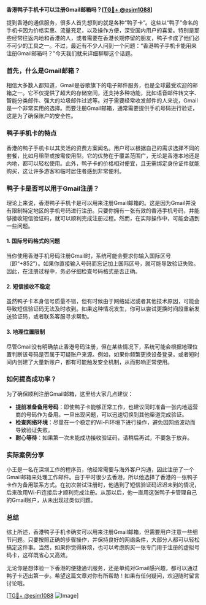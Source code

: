 **香港鸭子手机卡可以注册Gmail邮箱吗？[[TG💪+ @esim1088](https://t.me/s/esim1088)]**

提到香港的通信服务，很多人首先想到的就是各种“鸭子卡”。这些以“鸭子”命名的手机卡因为价格实惠、流量充足，以及操作方便，深受国内用户的喜爱。特别是那些经常往返内地和香港的人，或者需要在香港长期停留的朋友，鸭子卡成了他们必不可少的工具之一。不过，最近有不少人问到一个问题：“香港鸭子手机卡能用来注册Gmail邮箱吗？”今天我们就来详细聊聊这个话题。

### 首先，什么是Gmail邮箱？

相信大多数人都知道，Gmail是谷歌旗下的电子邮件服务，也是全球最受欢迎的邮箱之一。它不仅提供了超大的存储空间，还支持多种功能，比如语音邮件转文字、智能分类邮件、强大的垃圾邮件过滤等。对于需要经常收发邮件的人来说，Gmail是一个非常实用的选择。而要注册Gmail邮箱，通常需要提供手机号码进行验证，这是为了确保账户的安全性。

### 鸭子手机卡的特点

香港的鸭子手机卡以其灵活的资费方案闻名。用户可以根据自己的需求选择不同的套餐，比如月租型或按需使用型。它的优势在于覆盖范围广，无论是香港本地还是内地，都可以轻松使用。此外，鸭子卡的价格相对便宜，且无需绑定身份证件就能购买，这让许多游客和临时居住者感到非常便利。

### 鸭子卡是否可以用于Gmail注册？

理论上来说，香港鸭子手机卡是可以用来注册Gmail邮箱的。这是因为Gmail并没有限制特定地区的手机号码进行注册。只要你拥有一张有效的香港手机号码，并能够接收短信验证码，就可以顺利完成注册过程。然而，在实际操作中，可能会遇到一些问题。

#### 1. 国际号码格式的问题
当你使用香港手机号码注册Gmail时，系统可能会要求你输入国际区号（即“+852”）。如果你直接输入号码而忘记加上国际区号，就可能导致验证失败。因此，在注册过程中，务必仔细检查号码格式是否正确。

#### 2. 短信接收不稳定
虽然鸭子卡本身信号质量不错，但有时候由于网络延迟或者其他技术原因，可能会导致短信验证码无法及时收到。如果这种情况发生，你可以尝试更换时间段重新发送验证码，或者联系客服寻求帮助。

#### 3. 地理位置限制
尽管Gmail没有明确禁止香港号码注册，但在某些情况下，系统可能会根据地理位置判断该号码是否属于可疑账户来源。例如，如果你频繁更换设备登录，或者短时间内创建了大量新账户，都有可能触发安全机制，从而影响正常使用。

### 如何提高成功率？

为了确保顺利注册Gmail邮箱，这里给大家几点建议：

- **提前准备备用号码**：即使鸭子卡能够正常工作，也建议同时准备一张内地运营商的号码作为备用。一旦出现问题，可以迅速切换到其他渠道完成验证。
- **检查网络环境**：尽量在一个稳定的Wi-Fi环境下进行操作，避免因网络波动而导致验证失败。
- **耐心等待**：如果第一次未能成功接收验证码，请稍后再试，不要急于放弃。

### 实际案例分享

小王是一名在深圳工作的程序员，他经常需要与海外客户沟通，因此注册了一个Gmail邮箱来处理工作邮件。由于平时很少去香港，所以他选择了香港的一张鸭子卡作为备用联系方式。在初次尝试注册时，他遇到了短信验证码迟迟未到的情况，后来改用Wi-Fi连接后才顺利完成注册。从那以后，他一直用这张鸭子卡管理自己的Gmail账户，从未出现过类似问题。

### 总结

综上所述，香港鸭子手机卡确实可以用来注册Gmail邮箱，但需要用户注意一些细节问题。只要按照正确的步骤操作，并保持良好的网络条件，大部分人都可以轻松搞定这件事。当然，如果你觉得麻烦，也可以考虑购买一张专门用于注册的虚拟号码卡，这样既省心又高效。

无论你是想体验一下香港的便捷通讯服务，还是单纯对Gmail感兴趣，都可以通过鸭子卡迈出第一步。希望这篇文章对你有所帮助！如果有任何疑问，欢迎随时留言讨论哦。

[[TG💪+ @esim1088](https://t.me/s/esim1088) ![Image](https://i.postimg.cc/4NQfJmqS/Snipaste-2025-05-13-00-14-12.png)]